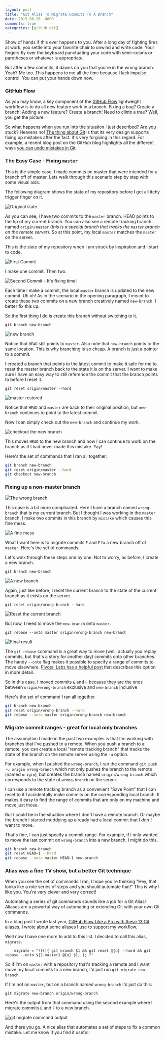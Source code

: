```yaml
---
layout: post
title: "Git Alias To Migrate Commits To A Branch"
date: 2015-06-26 -0800
comments: true
categories: [github git]
---
```


Show of hands if this ever happens to you. After a long day of fighting fires at work, you settle into your favorite chair to unwind and write code. Your fingers fly over the keyboard punctuating your code with semi-colons or paretheses or whatever is appropriate.

But after a few commits, it dawns on you that you're in the wrong branch. Yeah? Me too. This happens to me all the time because I lack impulse control. You can put your hands down now.

### GitHub Flow

As you may know, a key component of the [GitHub Flow](https://guides.github.com/introduction/flow/) lightweight workflow is to do all new feature work in a branch. Fixing a bug? Create a branch! Adding a new feature? Create a branch! Need to climb a tree? Well, you get the picture.

So what happens when you run into the situation I just described? Are you stuck? Heavens no! [The thing about Git](http://2ndscale.com/rtomayko/2008/the-thing-about-git) is that its very design supports fixing up mistakes after the fact. It's very forgiving in this regard. For example, a recent blog post on the GitHub blog highlights all the different ways [you can undo mistakes in Git](https://github.com/blog/2019-how-to-undo-almost-anything-with-git).

### The Easy Case - Fixing `master`

This is the simple case. I made commits on master that were intended for a branch off of master. Lets walk through this scenario step by step with some visual aids.

The following diagram shows the state of my repository before I got all itchy trigger finger on it.

![Original state](https://cloud.githubusercontent.com/assets/19977/8369477/2d2b8812-1b6f-11e5-9e68-190f988172af.png)

As you can see, I have two commits to the `master` branch. HEAD points to the tip of my current branch. You can also see a remote tracking branch named `origin/master` (_this is a special branch that tracks the `master` branch on the remote server_). So at this point, my local `master` matches the `master` on the server.

This is the state of my repository when I am struck by inspiration and I start to code.

![First Commit](https://cloud.githubusercontent.com/assets/19977/8369476/2d2ab536-1b6f-11e5-8971-079be907489a.png)

I make one commit. Then two.

![Second Commit - It's fixing time!](https://cloud.githubusercontent.com/assets/19977/8369478/2d2bd268-1b6f-11e5-893b-abeceefb4650.png)

Each time I make a commit, the local `master` branch is updated to the new commit. Uh oh! As in the scenario in the opening paragraph, I meant to create these two commits on a new branch creatively named `new-branch`. I better fix this up.

So the first thing I do is create this branch without switching to it.

`git branch new-branch`

![new branch](https://cloud.githubusercontent.com/assets/19977/8369479/2d2f10d6-1b6f-11e5-8fe9-0a30c4b4ad27.png)

Notice that `HEAD` still points to `master`. Also note that `new-branch` points to the same location. This is why branching is so cheap. A branch is just a pointer to a commit.

I created a branch that points to the latest commit to make it safe for me to reset the master branch back to the state it is on the server. I want to make sure I have an easy way to still reference the commit that the branch points to before I reset it.

`git reset origin/master --hard`

![master restored](https://cloud.githubusercontent.com/assets/19977/8369481/2d3feabe-1b6f-11e5-91ff-22fc27d0d13b.png)

Notice that `HEAD` and `master` are back to their original position, but `new-branch` continues to point to the latest commit.

Now I can simply check out the `new-branch` and continue my work.

![checkout the new branch](https://cloud.githubusercontent.com/assets/19977/8369480/2d3d416a-1b6f-11e5-94c8-301aa8fbd4d1.png)

This moves `HEAD` to the new branch and now I can continue to work on the branch as if I had never made this mistake. Yay!

Here's the set of commands that I ran all together.

```bash
git branch new-branch
git reset origin/master --hard
git checkout new-branch
```

### Fixing up a non-master branch

![The wrong branch](https://cloud.githubusercontent.com/assets/19977/8369613/48019364-1b71-11e5-9a28-b748a2802ed7.png)

This case is a bit more complicated. Here I have a branch named `wrong-branch` that is my current branch. But I thought I was working in the `master` branch. I make two commits in this branch by `mistake` which causes this fine mess.

![A fine mess](https://cloud.githubusercontent.com/assets/19977/8369614/4801b83a-1b71-11e5-898a-4c116e83b749.png)

What I want here is to migrate commits `E` and `F` to a new branch off of `master`. Here's the set of commands.

Let's walk through these steps one by one. Not to worry, as before, I create a new branch.

`git branch new-branch`

![A new branch](https://cloud.githubusercontent.com/assets/19977/8369616/48025ac4-1b71-11e5-9e0f-114e9bbb0001.png)

Again, just like before, I reset the current branch to the state of the current branch as it exists on the server.

`git reset origin/wrong-branch --hard`

![Reset the current branch](https://cloud.githubusercontent.com/assets/19977/8369612/47fe6374-1b71-11e5-92dd-26ddf71d5a7a.png)

But now, I need to move the `new-branch` onto `master`.  

`git rebase --onto master origin/wrong-branch new-branch`

![Final result](https://cloud.githubusercontent.com/assets/19977/8382092/06f71640-1be5-11e5-9f90-2b433bd6ffd8.png)

The `git rebase` command is a great way to move (well, actually you replay commits, but that's a story for another day) commits onto other branches. The handy `--onto` flag makes it possible to specify a range of commits to move elsewhere. [Pivotal Labs has a helpful post](http://pivotallabs.com/git-rebase-onto/) that describes this option in more detail.

So in this case, I moved commits `E` and `F` because they are the ones between `origin/wrong-branch` exclusive and `new-branch` inclusive

Here's the set of command I ran all together.

```bash
git branch new-branch
git reset origin/wrong-branch --hard
git rebase --onto master origin/wrong-branch new-branch
```

### Migrate commit ranges - great for local only branches

The assumption I made in the past two examples is that I'm working with branches that I've pushed to a remote. When you push a branch to a remote, you can create a local "remote tracking branch" that tracks the state of the branch on the remote server using the `-u` option.

For example, when I pushed the `wrong-branch`, I ran the command `git push -u origin wrong-branch` which not only pushes the branch to the remote (named `origin`), but creates the branch named `origin/wrong-branch` which corresponds to the state of `wrong-branch` on the server.

I can use a remote tracking branch as a convenient "Save Point" that I can reset to if I accidentally make commits on the corresponding local branch. It makes it easy to find the range of commits that are only on my machine and move just those.

But I could be in the situation where I don't have a remote branch. Or maybe the branch I started muddying up already had a local commit that I _don't_ want to move.

That's fine, I can just specify a commit range. For example, if I only wanted to move the last commit on `wrong-branch` into a new branch, I might do this.

```bash
git branch new-branch
git reset HEAD~1 --hard
git rebase --onto master HEAD~1 new-branch
```

### Alias was a fine TV show, but a better Git technique

When you see the set of commands I ran, I hope you're thinking "Hey, that looks like a rote series of steps and you should automate that!" This is why I like you. You're very clever and very correct!

Automating a series of git commands sounds like a job for a Git Alias! Aliases are a powerful way of automating or extending Git with your own Git commands.

In a blog post I wrote last year, [GitHub Flow Like a Pro with these 13 Git aliases](http://haacked.com/archive/2014/07/28/github-flow-aliases/), I wrote about some aliases I use to support my workflow.

Well now I have one more to add to this list. I decided to call this alias, `migrate`.

```
    migrate = "!f(){ git branch $1 && git reset @{u} --hard && git rebase --onto ${2-master} @{u} $1; }; f"
```

So if I'm on `master` with a repository that's tracking a remote and I want move my local commits to a new branch, I'd just run `git migrate new-branch`.

If I'm not on `master`, but on a branch named `wrong-branch` I'd just do this:

`git migrate new-branch origin/wrong-branch`

Here's the output from that command using the second example where I migrate commits `E` and `F` to a new branch.

![git migrate command output](https://cloud.githubusercontent.com/assets/19977/8381990/681cd2c6-1be4-11e5-96db-56e4cee7306c.png)

And there you go. A nice alias that automates a set of steps to fix a common mistake. Let me know if you find it useful!
